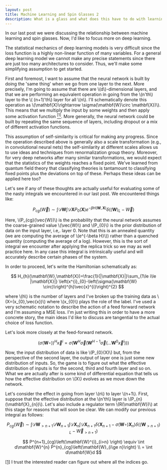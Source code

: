 ```yaml
---
layout: post
title: Machine Learning and Spin Glasses 2
description: What is a glass and what does this have to do with learning?
---
```


In our last post we were discussing the relationship between machine learning and spin glasses.  Now, I'd like to focus more on deep learning.  

The statistical mechanics of deep learning models is very difficult since the loss function is a highly non-linear function of many variables.  For a general deep learning model we cannot make any precise statements since there are just too many architectures to consider.   Thus, we'll make some simplifying assumption to get started.  

<p id="return_note1">First and foremost, I want to assume that the neural network is built by doing the 'same thing' when we go from one layer to the next.  More precisely, I'm going to assume that there are \(d\)-dimensional layers, and that we are performing an equivalent operation in going from the \(n'th\) layer to the \( (n+1)'th\) layer for all \(n\).  I'll schematically denote this operation as \(\mathbf{X}\rightarrow \sigma(\mathbf{W}\circ \mathbf{X})\).  This means that we multiply the input by some weights and then apply some activation function <a href="#note1"><sup>[1]</sup></a>.  More generally, the neural network could be built by repeating the same sequence of layers, including dropout or a mix of different activation functions.</p>

<p> This assumption of self-similarity is critical for making any progress. Since the operation described above is generally also a scale transformation (e.g., in convolutional neural nets) the self-similarity at different scales allows us to use ideas and techniques from renormalization group theory.  Moreover, for very deep networks after many similar transformations, we would expect that the statistics of the weights reaches a fixed point.  We've learned from quantum field theory that classifying theories is tantamount to classifying fixed points plus the deviations on top of these.  Perhaps these ideas can be applied here too? </p>

<p> Let's see if any of these thoughts are actually useful for evaluating some of the nasty integrals we encountered in our last post.  We encountered things like:</p>  


$$
P_{cg}(\vec{W})\sim \int \mathcal{D} \mathbf{W}\int \mathcal{D}\mathbf{X} P_{0}(\mathbf{X}) e^{-\beta H(\mathbf{W},\mathbf{X})}\delta\left(\langle \mathbf{W}\rangle_{L} - \vec{W}\right)
$$

<p>Here, \(P_{cg}(\vec{W})\) is the probability that the neural network assumes the coarse-grained value \(\vec{W}\) and \(P_{0}\) is the prior distribution of data on the input layer, i.e,. layer 0.  Note that this is an annealed quantity (we are computing the average of \(e^{-\beta H}\)) rather than a quenched quantity (computing the average of a log).  However, this is the sort of integral we encounter after applying the replica trick so we may as well practice here.  In any case this integral is intrinsically useful and will accurately describe certain phases of the system.  </p>

<p> In order to proceed, let's write the Hamiltonian schematically as:</p>

$$
H_{h}(\mathbf{W},\mathbf{X})=\frac{1}{|\mathbf{X}|}\sum_{1\le i\le |\mathbf{X}|} \left(x^{i}_{0}-\left(\sigma(\mathbf{W} \circ)\right)^{h}\vec{x}^{i}\right)^{2}
$$

<p> where \(h\) is the number of layers and I've broken up the training data as \(X=(x_{0},\vec{x})\) where \(x_{0}\) plays the role of the label.  I've used a very schematic notation to describe the action of a feed forward network and I'm assuming a MSE loss.  I'm just writing this in order to have a more concrete story, the main ideas I'd like to discuss are tangential to the actual choice of loss function.  </p>

Let's look more closely at the feed-forward network.  

$$
\left(\sigma(\mathbf{W} \circ)\right)^{H}\vec{x}^{i} =\sigma\left(\mathbf{W}^{H}\vec{\sigma}(\mathbf{W}^{H-1} \vec{\sigma}(...\mathbf{W}^{0}\vec{x}^{i}))\right)
$$

<p>Now, the input distribution of data is like \(P_{0}(X)\) but, from the perspective of the second layer, the output of layer one is just some new distribution of inputs.  So, the game is to figure out what the effective distribution of inputs is for the second, third and fourth layer and so on.  What we are actually after is some kind of differential equation that tells us how the effective distribution on \(X\) evolves as we move down the network.  </p>

<p>Let's consider the effect in going from layer \(n\) to layer \(n+1\).  First, suppose that the effective distribution at the \(n'th\) layer is \(P_{n}(\mathbf{X}_{n})\).  Let's also include a regulator term \(R(\mathbf{W})\) at this stage for reasons that will soon be clear.  We can modify our previous integral as follows: </p>

$$
P_{cg}\left(\vec{W}\right) \sim \int \mathcal{D}\mathbf{W}_{>n+1}\mathcal{D}\mathbf{W}_{n+1}\int \mathcal{D}\mathbf{X}_{n}\int\mathcal{D}\mathbf{X}_{n+1}\delta\left(\mathbf{X}_{n+1}-\sigma(\mathbf{W}\circ)\mathbf{X}_{n}\right)\delta\left(\langle\mathbf{W}_{>n+1}\rangle_{L}-\vec{W}_{>n+1}\right)
$$



$$
P^{n+1}_{cg}\left(\mathbf{W}^{i}_{i>n} \right) \equiv \int d\mathbf{W}^{n} P^{n}_{cg}\left(\mathbf{W}_{i\ge n}\right) \\
= \int d\mathbf{W}d
$$


<p id="note1"><a href="#return_note1">[1]</a> I trust the interested reader can figure out where all the indices go.</p>
